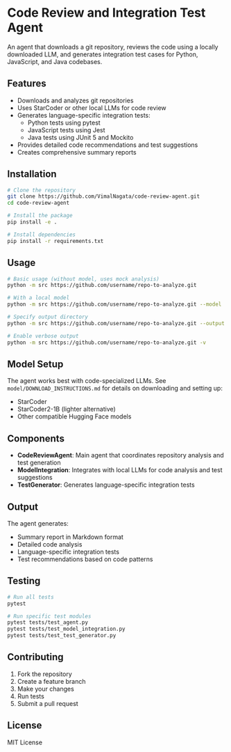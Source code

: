 # Code Review and Integration Test Agent

An agent that downloads a git repository, reviews the code using a locally downloaded LLM, and generates integration test cases for Python, JavaScript, and Java codebases.

## Features

- Downloads and analyzes git repositories
- Uses StarCoder or other local LLMs for code review
- Generates language-specific integration tests:
  - Python tests using pytest
  - JavaScript tests using Jest
  - Java tests using JUnit 5 and Mockito
- Provides detailed code recommendations and test suggestions
- Creates comprehensive summary reports

## Installation

```bash
# Clone the repository
git clone https://github.com/VimalNagata/code-review-agent.git
cd code-review-agent

# Install the package
pip install -e .

# Install dependencies
pip install -r requirements.txt
```

## Usage

```bash
# Basic usage (without model, uses mock analysis)
python -m src https://github.com/username/repo-to-analyze.git

# With a local model
python -m src https://github.com/username/repo-to-analyze.git --model ./model

# Specify output directory
python -m src https://github.com/username/repo-to-analyze.git --output ./my-output-dir

# Enable verbose output
python -m src https://github.com/username/repo-to-analyze.git -v
```

## Model Setup

The agent works best with code-specialized LLMs. See `model/DOWNLOAD_INSTRUCTIONS.md` for details on downloading and setting up:

- StarCoder
- StarCoder2-1B (lighter alternative)
- Other compatible Hugging Face models

## Components

- **CodeReviewAgent**: Main agent that coordinates repository analysis and test generation
- **ModelIntegration**: Integrates with local LLMs for code analysis and test suggestions
- **TestGenerator**: Generates language-specific integration tests

## Output

The agent generates:

- Summary report in Markdown format
- Detailed code analysis
- Language-specific integration tests
- Test recommendations based on code patterns

## Testing

```bash
# Run all tests
pytest

# Run specific test modules
pytest tests/test_agent.py
pytest tests/test_model_integration.py
pytest tests/test_test_generator.py
```

## Contributing

1. Fork the repository
2. Create a feature branch
3. Make your changes
4. Run tests
5. Submit a pull request

## License

MIT License
